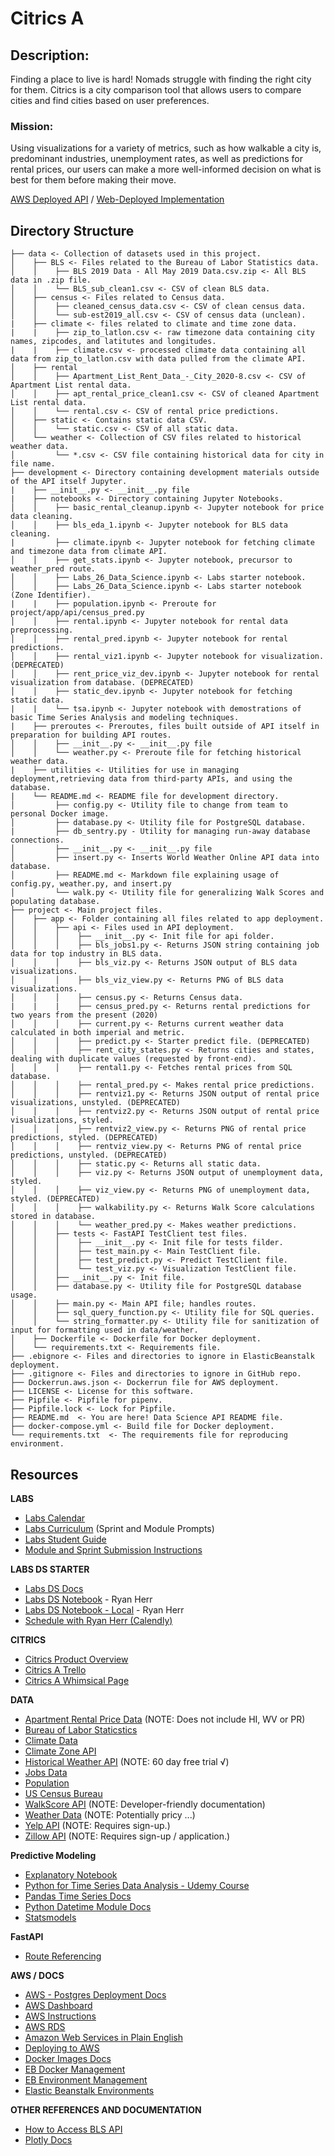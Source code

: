 # Citrics A

## Description:
Finding a place to live is hard! Nomads struggle with finding the right city for them. Citrics is a city comparison tool that allows users to compare cities and find cities based on user preferences.

### **Mission:**
Using visualizations for a variety of metrics, such as how walkable a city is, predominant industries, unemployment rates, as well as predictions for rental prices, our users can make a more well-informed decision on what is best for them before making their move.

[AWS Deployed API](https://ds.citrics.dev/) / [Web-Deployed Implementation](https://a.citrics.dev/)

## Directory Structure
```
├── data <- Collection of datasets used in this project.
│    ├── BLS <- Files related to the Bureau of Labor Statistics data.
│    │    ├── BLS 2019 Data - All May 2019 Data.csv.zip <- All BLS data in .zip file.
│    │    └── BLS_sub_clean1.csv <- CSV of clean BLS data.
│    ├── census <- Files related to Census data.
│    │    ├── cleaned_census_data.csv <- CSV of clean census data.
│    │    └── sub-est2019_all.csv <- CSV of census data (unclean).
|    ├── climate <- files related to climate and time zone data.
|    |    ├── zip_to_latlon.csv <- raw timezone data containing city names, zipcodes, and latitutes and longitudes.
|    |    ├── climate.csv <- processed climate data containing all data from zip_to_latlon.csv with data pulled from the climate API.
│    ├── rental
│    │    ├── Apartment_List_Rent_Data_-_City_2020-8.csv <- CSV of Apartment List rental data.
│    │    ├── apt_rental_price_clean1.csv <- CSV of cleaned Apartment List rental data.
│    │    └── rental.csv <- CSV of rental price predictions.
│    ├── static <- Contains static data CSV.
│    │    └── static.csv <- CSV of all static data.
│    └── weather <- Collection of CSV files related to historical weather data.
│         └── *.csv <- CSV file containing historical data for city in file name.
├── development <- Directory containing development materials outside of the API itself Jupyter.   
|    ├── __init__.py <- __init__.py file
|    ├── notebooks <- Directory containing Jupyter Notebooks.
│    │    ├── basic_rental_cleanup.ipynb <- Jupyter notebook for price data cleaning.
│    │    ├── bls_eda_1.ipynb <- Jupyter notebook for BLS data cleaning.
|         ├── climate.ipynb <- Jupyter notebook for fetching climate and timezone data from climate API.
│    │    ├── get_stats.ipynb <- Jupyter notebook, precursor to weather_pred route.
│    │    ├── Labs_26_Data_Science.ipynb <- Labs starter notebook.
│    │    ├── Labs_26_Data_Science.ipynb <- Labs starter notebook (Zone Identifier).
|    |    ├── population.ipynb <- Preroute for project/app/api/census_pred.py
│    │    ├── rental.ipynb <- Jupyter notebook for rental data preprocessing.
│    │    ├── rental_pred.ipynb <- Jupyter notebook for rental predictions.
│    │    ├── rental_viz1.ipynb <- Jupyter notebook for visualization. (DEPRECATED)
│    │    ├── rent_price_viz_dev.ipynb <- Jupyter notebook for rental visualization from database. (DEPRECATED)
│    │    ├── static_dev.ipynb <- Jupyter notebook for fetching 
static data.
|    |    └── tsa.ipynb <- Jupyter notebook with demostrations of basic Time Series Analysis and modeling techniques.  
|    ├── preroutes <- Preroutes, files built outside of API itself in preparation for building API routes.
│    │    ├── __init__.py <- __init__.py file
│    │    └── weather.py <- Preroute file for fetching historical weather data.
|    ├── utilities <- Utilities for use in managing deployment,retrieving data from third-party APIs, and using the database.
|    └── README.md <- README file for development directory.
│         ├── config.py <- Utility file to change from team to personal Docker image.
│         ├── database.py <- Utility file for PostgreSQL database.
|         ├── db_sentry.py - Utility for managing run-away database connections.
│         ├── __init__.py <- __init__.py file
│         ├── insert.py <- Inserts World Weather Online API data into database.
│         ├── README.md <- Markdown file explaining usage of config.py, weather.py, and insert.py
│         └── walk.py <- Utility file for generalizing Walk Scores and populating database.       
├── project <- Main project files.
│    ├── app <- Folder containing all files related to app deployment.
│    │    ├── api <- Files used in API deployment.
│    │    │    ├── __init__.py <- Init file for api folder.
│    │    │    ├── bls_jobs1.py <- Returns JSON string containing job data for top industry in BLS data.
│    │    │    ├── bls_viz.py <- Returns JSON output of BLS data visualizations.
│    │    │    ├── bls_viz_view.py <- Returns PNG of BLS data visualizations.
│    │    │    ├── census.py <- Returns Census data.
|    |    |    ├── census_pred.py <- Returns rental predictions for two years from the present (2020)
│    │    │    ├── current.py <- Returns current weather data calculated in both imperial and metric.
│    │    │    ├── predict.py <- Starter predict file. (DEPRECATED)
│    │    │    ├── rent_city_states.py <- Returns cities and states, dealing with duplicate values (requested by front-end).
│    │    │    ├── rental1.py <- Fetches rental prices from SQL database.
│    │    │    ├── rental_pred.py <- Makes rental price predictions.
│    │    │    ├── rentviz1.py <- Returns JSON output of rental price visualizations, unstyled. (DEPRECATED)
│    │    │    ├── rentviz2.py <- Returns JSON output of rental price visualizations, styled.
│    │    │    ├── rentviz2_view.py <- Returns PNG of rental price predictions, styled. (DEPRECATED)
│    │    │    ├── rentviz_view.py <- Returns PNG of rental price predictions, unstyled. (DEPRECATED)
│    │    │    ├── static.py <- Returns all static data.
│    │    │    ├── viz.py <- Returns JSON output of unemployment data, styled.
│    │    │    ├── viz_view.py <- Returns PNG of unemployment data, styled. (DEPRECATED)
│    │    │    ├── walkability.py <- Returns Walk Score calculations stored in database.
│    │    │    └── weather_pred.py <- Makes weather predictions.
│    │    ├── tests <- FastAPI TestClient test files.
│    │    │    ├── __init__.py <- Init file for tests filder.
│    │    │    ├── test_main.py <- Main TestClient file.
│    │    │    ├── test_predict.py <- Predict TestClient file.
│    │    │    └── test_viz.py <- Visualization TestClient file.
│    │    ├── __init__.py <- Init file.
│    │    ├── database.py <- Utility file for PostgreSQL database usage.
│    │    ├── main.py <- Main API file; handles routes.
│    │    ├── sql_query_function.py <- Utility file for SQL queries.
│    │    └── string_formatter.py <- Utility file for sanitization of input for formatting used in data/weather.
│    ├── Dockerfile <- Dockerfile for Docker deployment.
│    └── requirements.txt <- Requirements file.
├── .ebignore <- Files and directories to ignore in ElasticBeanstalk deployment.
├── .gitignore <- Files and directories to ignore in GitHub repo.
├── Dockerrun.aws.json <- Dockerrun file for AWS deployment.
├── LICENSE <- License for this software.
├── Pipfile <- Pipfile for pipenv.
├── Pipfile.lock <- Lock for Pipfile.
├── README.md  <- You are here! Data Science API README file.
├── docker-compose.yml <- Build file for Docker deployment.
└── requirements.txt  <- The requirements file for reproducing environment.
```

## **Resources**

**LABS**
- [Labs Calendar](https://calendar.google.com/calendar/u/0/r?cid=Y19hMG5ydDdsNWhpbm52OHM4bHVwMmJpN2tjc0Bncm91cC5jYWxlbmRhci5nb29nbGUuY29t)
- [Labs Curriculum](https://github.com/LambdaSchool/labs-curriculum/tree/master/Labs%20Curriculum) (Sprint and Module Prompts)
- [Labs Student Guide](https://www.notion.so/Labs-26-Student-Guide-95d845339f8041de85252f743f0d709d)
- [Module and Sprint Submission Instructions](https://www.notion.so/Module-and-Sprint-Entry-Submission-Logistics-a6003eb8288b4fd1af0fb40a1a42d278)

**LABS DS STARTER**
- [Labs DS Docs](https://docs.labs.lambdaschool.com/data-science/)
- [Labs DS Notebook](https://colab.research.google.com/drive/1MbF-L6mKy_JA9L6wxBCb5_Vch3PX3RRL?usp=sharing) - Ryan Herr
- [Labs DS Notebook - Local](development/notebooks/Labs_26_Data_Science.ipynb) - Ryan Herr
- [Schedule with Ryan Herr (Calendly)](https://calendly.com/ryan-herr)

**CITRICS**
- [Citrics Product Overview](https://www.notion.so/Labs-26-Product-Overview-a81834be6b7d4fefb3c1291bb17e2c23)
- [Citrics A Trello](https://trello.com/b/dEeOumaD/citrics-team-a)
- [Citrics A Whimsical Page](https://whimsical.com/LwTzXGSfiS3YegDRoEVgXY)

**DATA**
- [Apartment Rental Price Data](https://www.apartmentlist.com/research/category/data-rent-estimates) (NOTE: Does not include HI, WV or PR)
- [Bureau of Labor Staticstics](https://www.bls.gov/oes/tables.htm)
- [Climate Data](https://www.ncei.noaa.gov/metadata/geoportal/rest/metadata/item/gov.noaa.ncdc:C00821/html)
- [Climate Zone API](http://climateapi.scottpinkelman.com/)
- [Historical Weather API](https://www.worldweatheronline.com/developer/api/historical-weather-api.aspx) (NOTE: 60 day free trial √)
- [Jobs Data](https://datausa.io/cart)
- [Population](https://public.opendatasoft.com/explore/dataset/worldcitiespop/api/?disjunctive.country)
- [US Census Bureau](https://www.census.gov/data/tables/time-series/demo/popest/2010s-total-cities-and-towns.html)
- [WalkScore API](https://www.walkscore.com/professional/api.php) (NOTE: Developer-friendly documentation)
- [Weather Data](https://openweathermap.org/api) (NOTE: Potentially pricy ...)
- [Yelp API](https://www.yelp.com/developers) (NOTE: Requires sign-up.)
- [Zillow API](https://www.zillow.com/howto/api/APIOverview.htm) (NOTE: Requires sign-up / application.)

**Predictive Modeling**
- [Explanatory Notebook](development/notebooks/tsa.ipynb)
- [Python for Time Series Data Analysis  - Udemy Course](https://www.udemy.com/course/python-for-time-series-data-analysis/)
- [Pandas Time Series Docs](https://pandas.pydata.org/pandas-docs/stable/user_guide/timeseries.html)
- [Python Datetime Module Docs](https://docs.python.org/3/library/datetime.html#module-datetime)
- [Statsmodels](https://www.statsmodels.org/stable/index.html)

**FastAPI**
- [Route Referencing](project/app/api/README.md)

**AWS / DOCS**
- [AWS - Postgres Deployment Docs](https://docs.aws.amazon.com/AmazonRDS/latest/UserGuide/CHAP_GettingStarted.CreatingConnecting.PostgreSQL.html)
- [AWS Dashboard](https://console.aws.amazon.com/route53/v2/home#Dashboard)
- [AWS Instructions](https://docs.labs.lambdaschool.com/guides/aws/elastic-beanstalk/elastic-beanstalk-dns)
- [AWS RDS](https://console.aws.amazon.com/rds/home?region=us-east-1#)
- [Amazon Web Services in Plain English](https://expeditedsecurity.com/aws-in-plain-english/)
- [Deploying to AWS](https://docs.labs.lambdaschool.com/data-science/#deploy-to-aws)
- [Docker Images Docs](https://docs.docker.com/engine/reference/commandline/images/)
- [EB Docker Management](https://docs.aws.amazon.com/elasticbeanstalk/latest/dg/create_deploy_docker.container.console.html)
- [EB Environment Management](https://docs.aws.amazon.com/elasticbeanstalk/latest/dg/environments-cfg-softwaresettings.html)
- [Elastic Beanstalk Environments](https://console.aws.amazon.com/elasticbeanstalk/home?region=us-east-1#/environments)


**OTHER REFERENCES AND DOCUMENTATION**
- [How to Access BLS API](http://danstrong.tech/blog/BLS-API/)
- [Plotly Docs](https://plotly.com/python/)